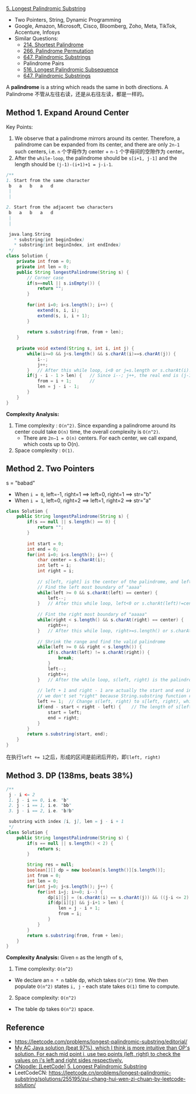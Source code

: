 [5. Longest Palindromic Substring](https://leetcode.com/problems/longest-palindromic-substring/)

* Two Pointers, String, Dynamic Programming
* Google, Amazon, Microsoft, Cisco, Bloomberg, Zoho, Meta, TikTok, Accenture, Infosys
* Similar Questions:
    * [214. Shortest Palindrome](https://leetcode.com/problems/shortest-palindrome/)
    * [266. Palindrome Permutation](https://leetcode.com/problems/palindrome-permutation/)
    * [647. Palindromic Substrings](https://leetcode.com/problems/palindromic-substrings/)
    * Palindrome Pairs
    * [516. Longest Palindromic Subsequence](https://leetcode.com/problems/longest-palindromic-subsequence/)
    * [647. Palindromic Substrings](https://leetcode.com/problems/palindromic-substrings/)
    

A **palindrome** is a string which reads the same in both directions. A Palindrome 不管从左往右读，还是从右往左读，都是一样的。


## Method 1. Expand Around Center
Key Points:
1. We observe that a palindrome mirrors around its center. Therefore, a palindrome can be expanded from its center, and 
there are only `2n-1` such centers, i.e. `n` 个字母作为 center + `n-1` 个字母间的空隙作为 center。
2. After the `while-loop`, the palindrome should be `s[i+1, j-1]` and the length should be `(j-1)-(i+1)+1 = j-i-1`.
```java
/**
1. Start from the same character
 b   a   b   a   d
 |
 |

2. Start from the adjacent two characters
 b   a   b   a   d
 |
 |

 java.lang.String
   * substring(int beginIndex)
   * substring(int beginIndex, int endIndex)
 */
class Solution {
    private int from = 0;
    private int len = 0;
    public String longestPalindrome(String s) {
        // Corner case
        if(s==null || s.isEmpty()) {
            return "";
        }
        
        for(int i=0; i<s.length(); i++) {
            extend(s, i, i);
            extend(s, i, i + 1);
        }
        
        return s.substring(from, from + len);
    }
    
    private void extend(String s, int i, int j) {
        while(i>=0 && j<s.length() && s.charAt(i)==s.charAt(j)) {
            i--;
            j++;
        }   // After this while loop, i<0 or j=s.length or s.charAt(i)!=s.charAt(j)
        if(j - i - 1 > len) {   // Since i--; j++, the real end is (j-1), and real start is (i+1)
            from = i + 1;       // 
            len = j - i - 1;
        }
    }
}
```
**Complexity Analysis:**
1. Time complexity : `O(n^2)`. Since expanding a palindrome around its center could take `O(n)` time, the overall complexity is `O(n^2)`.
   * There are `2n−1 = O(n)` centers. For each center, we call expand, which costs up to O(n).
2. Space complexity : `O(1)`.


## Method 2. Two Pointers

s = "babad"
* When `i = 0`, left=-1, right=1 ==> left=0, right=1 ==> str="b"
* When `i = 1`, left=0, right=2 ==> left=1, right=2 ==> str="a"

```java
class Solution {
    public String longestPalindrome(String s) {
        if(s == null || s.length() == 0) {
            return "";
        }
        
        int start = 0;
        int end = 0;
        for(int i=0; i<s.length(); i++) {
            char center = s.charAt(i);
            int left = i;
            int right = i;
            
            // s[left, right] is the center of the palindrome, and left<=right
            // Find the left most boundary of "aaaa"
            while(left >= 0 && s.charAt(left) == center) {
                left--;
            }   // After this while loop, left<0 or s.charAt(left)!=center
            
            // Fint the right most boundary of "aaaaa"
            while(right < s.length() && s.charAt(right) == center) {
                right++;
            }   // After this while loop, right>=s.length() or s.charAt(right)!=center
            
            // Shrink the range and find the valid palindrome
            while(left >= 0 && right < s.length()) {
                if(s.charAt(left) != s.charAt(right)) {
                    break;
                }
                left--;
                right++;
            }   // After the while loop, s(left, right) is the palindrome
            
            // left + 1 and right - 1 are actually the start and end index of the Palindromic string
            // we don't set "right" because String.substring function required end index exclusively
            left += 1;  // Change s(left, right) to s[left, right), which includes left boundary and exclude right boundary
            if(end - start < right - left) {    // The length of s[left, right) is right-left directly without `-1`
                start = left;
                end = right;
            }
        }
        return s.substring(start, end);
    }
}
```
在执行`left += 1`之后，形成的区间是前闭后开的，即`[left, right)`


## Method 3. DP (138ms, beats 38%)
```java
/**
 j - i <= 2
 1. j - i == 0, i.e. "b"
 2. j - i == 1, i.e. "bb"
 3. j - i == 2, i.e. "b?b"

 substring with index [i, j], len = j - i + 1
 */
class Solution {
    public String longestPalindrome(String s) {
        if(s == null || s.length() < 2) {
            return s;
        }

        String res = null;
        boolean[][] dp = new boolean[s.length()][s.length()];
        int from = 0;
        int len = 0;
        for(int j=0; j<s.length(); j++) {
            for(int i=j; i>=0; i--) {
                dp[i][j] = (s.charAt(i) == s.charAt(j)) && ((j-i <= 2) || dp[i+1][j-1]);
                if(dp[i][j] && j-i+1 > len) {
                    len = j - i + 1;
                    from = i;
                }
            }
        }
        return s.substring(from, from + len);
    }
}
```
**Complexity Analysis:** Given `n` as the length of s,
1. Time complexity: `O(n^2)`
  * We declare an `n * n` table dp, which takes `O(n^2)` time. We then populate `O(n^2)` states `i, j` - each state takes `O(1)` time to compute.
2. Space complexity: `O(n^2)`
  * The table dp takes `O(n^2)` space.


## Reference
* https://leetcode.com/problems/longest-palindromic-substring/editorial/
* [My AC Java solution (beat 97%), which I think is more intuitive than OP's solution. For each mid point i, use two points (left, right) to check the values on i's left and right sides respectively.](https://leetcode.com/problems/longest-palindromic-substring/discuss/2928/Very-simple-clean-java-solution/255896)
* [CNoodle: [LeetCode] 5. Longest Palindromic Substring](https://www.cnblogs.com/cnoodle/p/12194816.html)
* LeetCodeCN: https://leetcode.cn/problems/longest-palindromic-substring/solutions/255195/zui-chang-hui-wen-zi-chuan-by-leetcode-solution/
